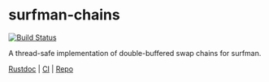 # surfman-chains

[![Build Status](https://travis-ci.org/asajeffrey/surfman-chains.svg?branch=master)](https://travis-ci.org/asajeffrey/surfman-chains)

A thread-safe implementation of double-buffered swap chains for surfman.

[Rustdoc](https://docs.rs/surfman-chains)
| [CI](https://travis-ci.com/asajeffrey/surfman-chains)
| [Repo](https://github.com/servo/surfman-chains)
